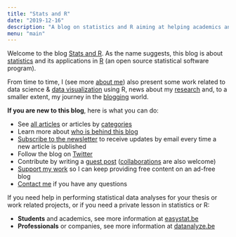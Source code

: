 ```yaml
---
title: "Stats and R"
date: "2019-12-16"
description: "A blog on statistics and R aiming at helping academics and professionals working with data to grasp important concepts in statistics and to apply them in R"
menu: "main"
---
```


Welcome to the blog [Stats and R](/). As the name suggests, this blog is about [statistics](/tags/statistics/) and its applications in [R](/tags/r/) (an open source statistical software program).

From time to time, I (see more [about me](/about/)) also present some work related to data science & [data visualization](/tags/visualization/) using R, news about my [research](/tags/research/) and, to a smaller extent, my journey in the [blogging](/tags/blogging/) world.

**If you are new to this blog**, here is what you can do:

* See [all articles](/blog/) or articles by [categories](/tags/)
* Learn more about [who is behind this blog](/about/)
* [Subscribe to the newsletter](/subscribe/) to receive updates by email every time a new article is published
* Follow the blog on [Twitter](https://twitter.com/statsandr)
* Contribute by writing a [guest post](/contribute/) ([collaborations](/tags/collaboration/) are also welcome)
* [Support my work](/support/) so I can keep providing free content on an ad-free blog
* [Contact me](/contact/) if you have any questions

If you need help in performing statistical data analyses for your thesis or work related projects, or if you need a private lesson in statistics or R:

- **Students** and academics, see more information at [easystat.be](https://easystat.be/)
- **Professionals** or companies, see more information at [datanalyze.be](https://datanalyze.be/)
<br>
